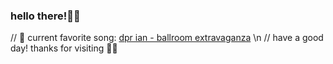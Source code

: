 ### hello there!👋✨

// 🎹 current favorite song: [dpr ian - ballroom extravaganza](https://youtu.be/brxkoLjrsFc) \n
// have a good day! thanks for visiting 🦋✨
